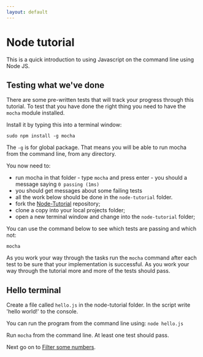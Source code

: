 ```yaml
---
layout: default
---
```


# Node tutorial

This is a  quick introduction to using Javascript on the command line using Node JS.

## Testing what we've done

There are some pre-written tests that will track your progress through this tutorial. To test that you have done the right thing you need to have the `mocha` module installed.

Install it by typing this into a terminal window:

```
sudo npm install -g mocha
```

The `-g` is for global package. That means you will be able to run mocha from the command line, from any directory.

You now need to:

* run mocha in that folder - type ```mocha``` and press enter - you should a message saying ```0 passing (1ms)```
* you should get messages about some failing tests
* all the work below should be done in the ```node-tutorial``` folder.
* fork the [Node-Tutorial](https://github.com/codex-academy/Node-Tutorial) repository;
* clone a copy into your local projects folder;
* open a new terminal window and change into the `node-tutorial` folder;

You can use the command below to see which tests are passing and which not:

`mocha`

As you work your way through the tasks run the `mocha` command after each test to be sure that your implementation is successful. As you work your way through the tutorial more and more of the tests should pass.

## Hello terminal

Create a file called `hello.js` in the node-tutorial folder. In the script write 'hello world!' to the console.

You can run the program from the command line using: `node hello.js`

Run `mocha` from the command line. At least one test should pass.

Next go on to [Filter some numbers](filter.html).
